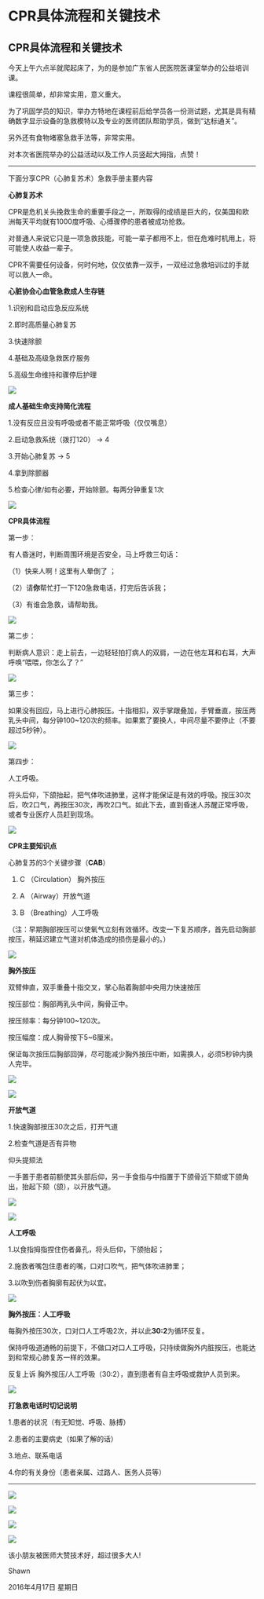 # CPR具体流程和关键技术


## **CPR具体流程和关键技术**



今天上午六点半就爬起床了，为的是参加广东省人民医院医课室举办的公益培训课。

课程很简单，却非常实用，意义重大。

为了巩固学员的知识，举办方特地在课程前后给学员各一份测试题，尤其是具有精确数字显示设备的急救模特以及专业的医师团队帮助学员，做到“达标通关”。

另外还有食物堵塞急救手法等，非常实用。

对本次省医院举办的公益活动以及工作人员竖起大拇指，点赞！



------



下面分享CPR（心肺复苏术）急救手册主要内容



**心肺复苏术**



CPR是危机关头挽救生命的重要手段之一，所取得的成绩是巨大的，仅美国和欧洲每天平均就有1000度呼吸、心搏骤停的患者被成功抢救。

对普通人来说它只是一项急救技能，可能一辈子都用不上，但在危难时机用上，将可能使人收益一辈子。

CPR不需要任何设备，何时何地，仅仅依靠一双手，一双经过急救培训过的手就可以救人一命。



**心脏协会心血管急救成人生存链**



1.识别和启动应急反应系统

2.即时高质量心肺复苏

3.快速除颤

4.基础及高级急救医疗服务

5.高级生命维持和骤停后护理

![](https://oss.coolmoe.com/wp-content/uploads202406062136210.jpg)

**成人基础生命支持简化流程**



1.没有反应且没有呼吸或者不能正常呼吸（仅仅嘴息）

2.启动急救系统（拨打120） → 4

3.开始心肺复苏 → 5

4.拿到除颤器

5.检查心律/如有必要，开始除颤。每两分钟重复1次

![](https://oss.coolmoe.com/wp-content/uploads202406062136211.jpg)

**CPR具体流程**



第一步：

有人昏迷时，判断周围环境是否安全，马上呼救三句话：

（1）快来人啊！这里有人晕倒了 ；

（2）请**你**帮忙打一下120急救电话，打完后告诉我；

（3）有谁会急救，请帮助我。

![](https://oss.coolmoe.com/wp-content/uploads202406062136212.jpg)

第二步：

判断病人意识：走上前去，一边轻轻拍打病人的双肩，一边在他左耳和右耳，大声呼唤“喂喂，你怎么了？”

![](https://oss.coolmoe.com/wp-content/uploads202406062136213.jpg)

第三步：

如果没有回应，马上进行心肺按压。十指相扣，双手掌跟叠加，手臂垂直，按压两乳头中间，每分钟100~120次的频率。如果累了要换人，中间尽量不要停止（不要超过5秒钟）。

![](https://oss.coolmoe.com/wp-content/uploads202406062136214.jpg)


第四步：

人工呼吸。

将头后仰，下颌抬起，把气体吹进肺里，这样才能保证是有效的呼吸。按压30次后，吹2口气，再按压30次，再吹2口气。如此下去，直到昏迷人苏醒正常呼吸，或者专业医疗人员赶到现场。

![](https://oss.coolmoe.com/wp-content/uploads202406062136215.jpg)


**CPR主要知识点**



心肺复苏的3个关键步骤（**CAB**）

1. C （Circulation） 胸外按压

2. A （Airway）开放气道

3. B （Breathing）人工呼吸

（注：早期胸部按压可以使氧气立刻有效循环。改变一下复苏顺序，首先启动胸部按压，稍延迟建立气道对机体造成的损伤是最小的。）

![](https://oss.coolmoe.com/wp-content/uploads202406062136216.jpg)



**胸外按压**

双臂伸直，双手重叠十指交叉，掌心贴着胸部中央用力快速按压

按压部位：胸部两乳头中间，胸骨正中。

按压频率：每分钟100~120次。

按压幅度：成人胸骨按下5~6厘米。

保证每次按压后胸部回弹，尽可能减少胸外按压中断，如需换人，必须5秒钟内换人完毕。

![](https://oss.coolmoe.com/wp-content/uploads202406062136217.jpg)

![](https://oss.coolmoe.com/wp-content/uploads202406062136218.jpg)


**开放气道**

1.快速胸部按压30次之后，打开气道

2.检查气道是否有异物

仰头提颏法

一手置于患者前额使其头部后仰，另一手食指与中指置于下颌骨近下颏或下颌角出，抬起下颏（颌），以开放气道。

![](https://oss.coolmoe.com/wp-content/uploads202406062136219.jpg)

![](https://oss.coolmoe.com/wp-content/uploads202406062136220.jpg)

**人工呼吸**

1.以食指拇指捏住伤者鼻孔，将头后仰，下颌抬起；

2.施救者嘴包住患者的嘴，口对口吹气，把气体吹进肺里；

3.以吹到伤者胸廓有起伏为以宜。

![](https://oss.coolmoe.com/wp-content/uploads202406062136221.jpg)


**胸外按压：人工呼吸**

每胸外按压30次，口对口人工呼吸2次，并以此**30:2**为循环反复。

保持呼吸道通畅的前提下，不做口对口人工呼吸，只持续做胸外内脏按压，也能达到和常规心肺复苏一样的效果。

反复上诉 胸外按压/人工呼吸（30:2），直到患者有自主呼吸或救护人员到来。

![](https://oss.coolmoe.com/wp-content/uploads202406062136222.jpg)


**打急救电话时切记说明**

1.患者的状况（有无知觉、呼吸、脉搏）

2.患者的主要病史（如果了解的话）

3.地点、联系电话

4.你的有关身份（患者亲属、过路人、医务人员等）



------

![](https://oss.coolmoe.com/wp-content/uploads202406062136210.jpg)

![](https://oss.coolmoe.com/wp-content/uploads202406062136223.jpg)

![](https://oss.coolmoe.com/wp-content/uploads202406062136224.jpg)

![](https://oss.coolmoe.com/wp-content/uploads202406062136225.jpg)

该小朋友被医师大赞技术好，超过很多大人!

Shawn

2016年4月17日 星期日
